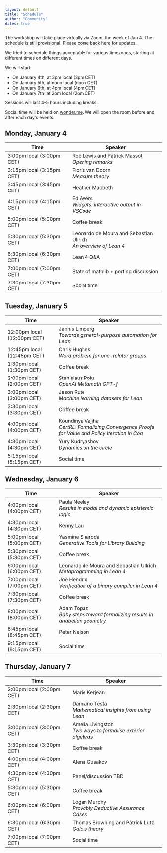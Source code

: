 ```yaml
---
layout: default
title: "Schedule"
author: "Community"
dates: true
---
```


The workshop will take place virtually via Zoom, the week of Jan 4. The
schedule is still provisional. Please come back here for updates.

We tried to schedule things acceptably for various timezones,
starting at different times on different days.

We will start:
* On January 4th, at <time datetime="2021-01-04T15:00+01:00">3pm</time> local <span>(3pm CET)</span>
* On January 5th, at <time datetime="2021-01-05T12:00+01:00">noon</time> local <span>(noon CET)</span>
* On January 6th, at <time datetime="2021-01-06T16:00+01:00">4pm</time> local <span>(4pm CET)</span>
* On January 7th, at <time datetime="2021-01-07T14:00+01:00">2pm</time> local <span>(2pm CET)</span>

Sessions will last 4-5 hours including breaks.

Social time will be held on [wonder.me](https://www.wonder.me/).
We will open the room before and after each day's events.

## Monday, January 4

| Time      | Speaker            |
| --------- | ------------------ |
| <time datetime="2021-01-04T15:00+01:00">3:00pm</time> local (3:00pm CET) | Rob Lewis and Patrick Massot<br>*Opening remarks* |
| <time datetime="2021-01-04T15:15+01:00">3:15pm</time> local (3:15pm CET) | Floris van Doorn<br>*Measure theory* |
| <time datetime="2021-01-04T15:45+01:00">3:45pm</time> local (3:45pm CET) | Heather Macbeth |
| <time datetime="2021-01-04T16:15+01:00">4:15pm</time> local (4:15pm CET) | Ed Ayers<br>*Widgets: interactive output in VSCode* |
| <time datetime="2021-01-04T17:00+01:00">5:00pm</time> local (5:00pm CET) | Coffee break |
| <time datetime="2021-01-04T17:30+01:00">5:30pm</time> local (5:30pm CET) | Leonardo de Moura and Sebastian Ullrich<br>*An overview of Lean 4* |
| <time datetime="2021-01-04T18:30+01:00">6:30pm</time> local (6:30pm CET) | Lean 4 Q&A |
| <time datetime="2021-01-04T19:00+01:00">7:00pm</time> local (7:00pm CET) | State of mathlib + porting discussion |
| <time datetime="2021-01-04T19:30+01:00">7:30pm</time> local (7:30pm CET) | Social time |

## Tuesday, January 5

| Time      | Speaker            |
| --------- | ------------------ |
| <time datetime="2021-01-04T12:00+01:00">12:00pm</time> local (12:00pm CET) | Jannis Limperg<br>*Towards general-purpose automation for Lean* |
| <time datetime="2021-01-04T12:45+01:00">12:45pm</time> local (12:45pm CET) | Chris Hughes<br>*Word problem for one-relator groups* |
| <time datetime="2021-01-04T13:30+01:00">1:30pm</time> local (1:30pm CET) | Coffee break |
| <time datetime="2021-01-04T14:00+01:00">2:00pm</time> local (2:00pm CET) | Stanislaus Polu<br>*OpenAI Metamath GPT-f* |
| <time datetime="2021-01-04T15:00+01:00">3:00pm</time> local (3:00pm CET) | Jason Rute<br>*Machine learning datasets for Lean* |
| <time datetime="2021-01-04T15:30+01:00">3:30pm</time> local (3:30pm CET) | Coffee break |
| <time datetime="2021-01-04T16:00+01:00">4:00pm</time> local (4:00pm CET) | Koundinya Vajjha<br>*CertRL: Formalizing Convergence Proofs for Value and Policy Iteration in Coq* |
| <time datetime="2021-01-04T16:30+01:00">4:30pm</time> local (4:30pm CET) | Yury Kudryashov<br>*Dynamics on the circle* |
| <time datetime="2021-01-04T17:15+01:00">5:15pm</time> local (5:15pm CET) | Social time |

## Wednesday, January 6

| Time      | Speaker            |
| --------- | ------------------ |
| <time datetime="2021-01-04T16:00+01:00">4:00pm</time> local (4:00pm CET) | Paula Neeley<br>*Results in modal and dynamic epistemic logic* |
| <time datetime="2021-01-04T16:30+01:00">4:30pm</time> local (4:30pm CET) | Kenny Lau |
| <time datetime="2021-01-04T17:00+01:00">5:00pm</time> local (5:00pm CET) | Yasmine Sharoda<br>*Generative Tools for Library Building* |
| <time datetime="2021-01-04T17:30+01:00">5:30pm</time> local (5:30pm CET) | Coffee break |
| <time datetime="2021-01-04T18:00+01:00">6:00pm</time> local (6:00pm CET) | Leonardo de Moura and Sebastian Ullrich<br>*Metaprogramming in Lean 4* |
| <time datetime="2021-01-04T19:00+01:00">7:00pm</time> local (7:00pm CET) | Joe Hendrix<br>*Verification of a binary compiler in Lean 4* |
| <time datetime="2021-01-04T19:30+01:00">7:30pm</time> local (7:30pm CET) | Coffee break |
| <time datetime="2021-01-04T20:00+01:00">8:00pm</time> local (8:00pm CET) | Adam Topaz<br>*Baby steps toward formalizing results in anabelian geometry* |
| <time datetime="2021-01-04T20:45+01:00">8:45pm</time> local (8:45pm CET) | Peter Nelson |
| <time datetime="2021-01-04T21:15+01:00">9:15pm</time> local (9:15pm CET) | Social time |

## Thursday, January 7

| Time      | Speaker            |
| --------- | ------------------ |
| <time datetime="2021-01-04T14:00+01:00">2:00pm</time> local (2:00pm CET) | Marie Kerjean |
| <time datetime="2021-01-04T14:30+01:00">2:30pm</time> local (2:30pm CET) | Damiano Testa<br>*Mathematical insights from using Lean* |
| <time datetime="2021-01-04T15:00+01:00">3:00pm</time> local (3:00pm CET) | Amelia Livingston<br>*Two ways to formalise exterior algebras* |
| <time datetime="2021-01-04T15:30+01:00">3:30pm</time> local (3:30pm CET) | Coffee break |
| <time datetime="2021-01-04T16:00+01:00">4:00pm</time> local (4:00pm CET) | Alena Gusakov |
| <time datetime="2021-01-04T16:30+01:00">4:30pm</time> local (4:30pm CET) | Panel/discussion TBD |
| <time datetime="2021-01-04T17:30+01:00">5:30pm</time> local (5:30pm CET) | Coffee break |
| <time datetime="2021-01-04T18:00+01:00">6:00pm</time> local (6:00pm CET) | Logan Murphy<br>*Provably Deductive Assurance Cases* |
| <time datetime="2021-01-04T18:30+01:00">6:30pm</time> local (6:30pm CET) | Thomas Browning and Patrick Lutz<br>*Galois theory* |
| <time datetime="2021-01-04T19:00+01:00">7:00pm</time> local (7:00pm CET) | Social time |
